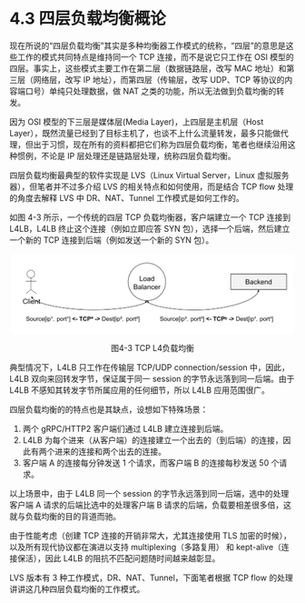 # 4.3 四层负载均衡概论

现在所说的“四层负载均衡”其实是多种均衡器工作模式的统称，“四层”的意思是这些工作的模式共同特点是维持同一个 TCP 连接，而不是说它只工作在 OSI 模型的四层。事实上，这些模式主要工作在第二层（数据链路层，改写 MAC 地址）和第三层（网络层，改写 IP 地址），而第四层（传输层，改写 UDP、TCP 等协议的内容端口号）单纯只处理数据，做 NAT 之类的功能，所以无法做到负载均衡的转发。

因为 OSI 模型的下三层是媒体层(Media Layer)，上四层是主机层（Host Layer），既然流量已经到了目标主机了，也谈不上什么流量转发，最多只能做代理，但出于习惯，现在所有的资料都把它们称为四层负载均衡，笔者也继续沿用这种惯例，不论是 IP 层处理还是链路层处理，统称四层负载均衡。

四层负载均衡最典型的软件实现是 LVS（Linux Virtual Server，Linux 虚拟服务器），但笔者并不过多介绍 LVS 的相关特点和如何使用，而是结合 TCP flow 处理的角度去解释 LVS 中 DR、NAT、Tunnel 工作模式是如何工作的。

如图 4-3 所示，一个传统的四层 TCP 负载均衡器，客户端建立一个 TCP 连接到 L4LB，L4LB 终止这个连接（例如立即应答 SYN 包），选择一个后端，然后建立一个新的 TCP 连接到后端（例如发送一个新的 SYN 包）。

<div  align="center">
	<img src="../assets/balancer4.svg" width = "500"  align=center />
	<p>图4-3 TCP L4负载均衡</p>
</div>

典型情况下，L4LB 只工作在传输层 TCP/UDP connection/session 中，因此，L4LB 双向来回转发字节，保证属于同一 session 的字节永远落到同一后端。由于 L4LB 不感知其转发字节所属应用的任何细节，所以 L4LB 应用范围很广。

四层负载均衡的的特点也是其缺点，设想如下特殊场景：

1. 两个 gRPC/HTTP2 客户端们通过 L4LB 建立连接到后端。
2. L4LB 为每个进来（从客户端）的连接建立一个出去的（到后端）的连接，因此有两个进来的连接和两个出去的连接。
3. 客户端 A 的连接每分钟发送 1 个请求，而客户端 B 的连接每秒发送 50 个请求。

以上场景中，由于 L4LB 同一个 session 的字节永远落到同一后端，选中的处理客户端 A 请求的后端比选中的处理客户端 B 请求的后端，负载要相差很多倍，这就与负载均衡的目的背道而驰。

由于性能考虑（创建 TCP 连接的开销非常大，尤其连接使用 TLS 加密的时候），以及所有现代协议都在演进以支持 multiplexing（多路复用） 和 kept-alive（连接保活），因此 L4LB 的阻抗不匹配问题随时间越来越彰显。

LVS 版本有 3 种工作模式，DR、NAT、Tunnel，下面笔者根据 TCP flow 的处理讲讲这几种四层负载均衡的工作模式。